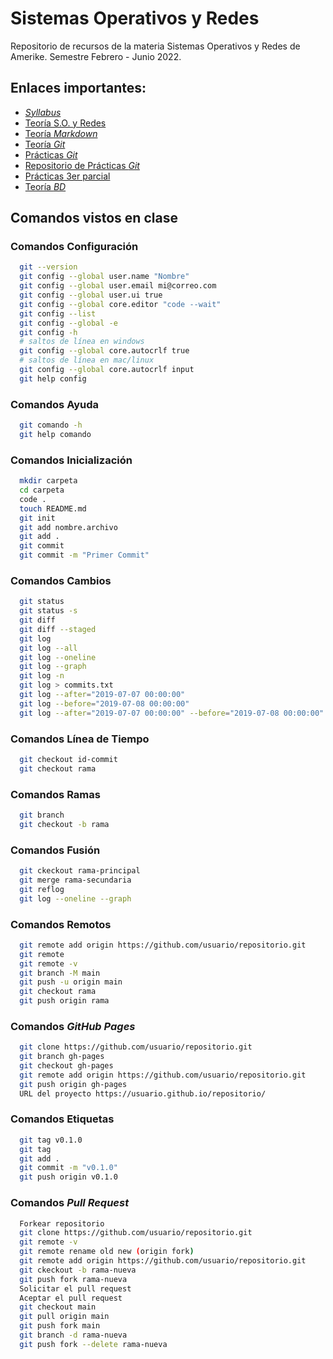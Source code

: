 # Sistemas Operativos y Redes

Repositorio de recursos de la materia Sistemas Operativos y Redes de Amerike. Semestre Febrero - Junio 2022.

## Enlaces importantes:

- [_Syllabus_](Syllabus_SistemasOperativosRedes.pdf)
- [Teoría S.O. y Redes](https://www.figma.com/file/HgxwQiIjpPUmd1YXzhAc4m/Sistemas-Operativos-y-Redes)
- [Teoría _Markdown_](TeoriaMarkdown.md)
- [Teoría _Git_](TeoriaGit.md)
- [Prácticas _Git_](PracticasGit.md)
- [Repositorio de Prácticas _Git_](https://github.com/jonmircha/amerike-repaso-git)
- [Prácticas 3er parcial](Practicas3er.md)
- [Teoría _BD_](TeoriaBD.md)

## Comandos vistos en clase

### Comandos Configuración

```bash
  git --version
  git config --global user.name "Nombre"
  git config --global user.email mi@correo.com
  git config --global user.ui true
  git config --global core.editor "code --wait"
  git config --list
  git config --global -e
  git config -h
  # saltos de línea en windows
  git config --global core.autocrlf true
  # saltos de línea en mac/linux
  git config --global core.autocrlf input
  git help config
```

### Comandos Ayuda

```bash
  git comando -h
  git help comando
```

### Comandos Inicialización

```bash
  mkdir carpeta
  cd carpeta
  code .
  touch README.md
  git init
  git add nombre.archivo
  git add .
  git commit
  git commit -m "Primer Commit"
```

### Comandos Cambios

```bash
  git status
  git status -s
  git diff
  git diff --staged
  git log
  git log --all
  git log --oneline
  git log --graph
  git log -n
  git log > commits.txt
  git log --after="2019-07-07 00:00:00"
  git log --before="2019-07-08 00:00:00"
  git log --after="2019-07-07 00:00:00" --before="2019-07-08 00:00:00"
```

### Comandos Línea de Tiempo

```bash
  git checkout id-commit
  git checkout rama
```

### Comandos Ramas

```bash
  git branch
  git checkout -b rama
```

### Comandos Fusión

```bash
  git ckeckout rama-principal
  git merge rama-secundaria
  git reflog
  git log --oneline --graph
```

### Comandos Remotos

```bash
  git remote add origin https://github.com/usuario/repositorio.git
  git remote
  git remote -v
  git branch -M main
  git push -u origin main
  git checkout rama
  git push origin rama
```

### Comandos _GitHub Pages_

```bash
  git clone https://github.com/usuario/repositorio.git
  git branch gh-pages
  git checkout gh-pages
  git remote add origin https://github.com/usuario/repositorio.git
  git push origin gh-pages
  URL del proyecto https://usuario.github.io/repositorio/
```

### Comandos Etiquetas

```bash
  git tag v0.1.0
  git tag
  git add .
  git commit -m "v0.1.0"
  git push origin v0.1.0
```

### Comandos _Pull Request_

```bash
  Forkear repositorio
  git clone https://github.com/usuario/repositorio.git
  git remote -v
  git remote rename old new (origin fork)
  git remote add origin https://github.com/usuario/repositorio.git
  git ckeckout -b rama-nueva
  git push fork rama-nueva
  Solicitar el pull request
  Aceptar el pull request
  git checkout main
  git pull origin main
  git push fork main
  git branch -d rama-nueva
  git push fork --delete rama-nueva
```
